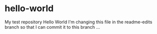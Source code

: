 # hello-world
My test repository Hello World
I'm changing this file in the readme-edits branch
so that I can commit it to this branch ...
